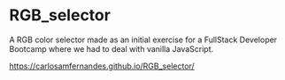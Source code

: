 # RGB_selector
A RGB color selector made as an initial exercise for a FullStack Developer Bootcamp where we had to deal with vanilla JavaScript.

https://carlosamfernandes.github.io/RGB_selector/
